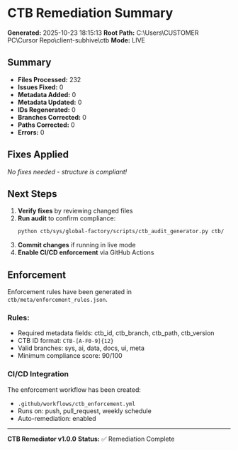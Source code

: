 # CTB Remediation Summary

**Generated:** 2025-10-23 18:15:13
**Root Path:** C:\Users\CUSTOMER PC\Cursor Repo\client-subhive\ctb
**Mode:** LIVE

## Summary

- **Files Processed:** 232
- **Issues Fixed:** 0
- **Metadata Added:** 0
- **Metadata Updated:** 0
- **IDs Regenerated:** 0
- **Branches Corrected:** 0
- **Paths Corrected:** 0
- **Errors:** 0

## Fixes Applied

*No fixes needed - structure is compliant!*



## Next Steps

1. **Verify fixes** by reviewing changed files
2. **Run audit** to confirm compliance:
   ```bash
   python ctb/sys/global-factory/scripts/ctb_audit_generator.py ctb/
   ```
3. **Commit changes** if running in live mode
4. **Enable CI/CD enforcement** via GitHub Actions

## Enforcement

Enforcement rules have been generated in `ctb/meta/enforcement_rules.json`.

### Rules:
- Required metadata fields: ctb_id, ctb_branch, ctb_path, ctb_version
- CTB ID format: `CTB-[A-F0-9]{12}`
- Valid branches: sys, ai, data, docs, ui, meta
- Minimum compliance score: 90/100

### CI/CD Integration

The enforcement workflow has been created:
- `.github/workflows/ctb_enforcement.yml`
- Runs on: push, pull_request, weekly schedule
- Auto-remediation: enabled

---

**CTB Remediator v1.0.0**
**Status:** ✅ Remediation Complete
